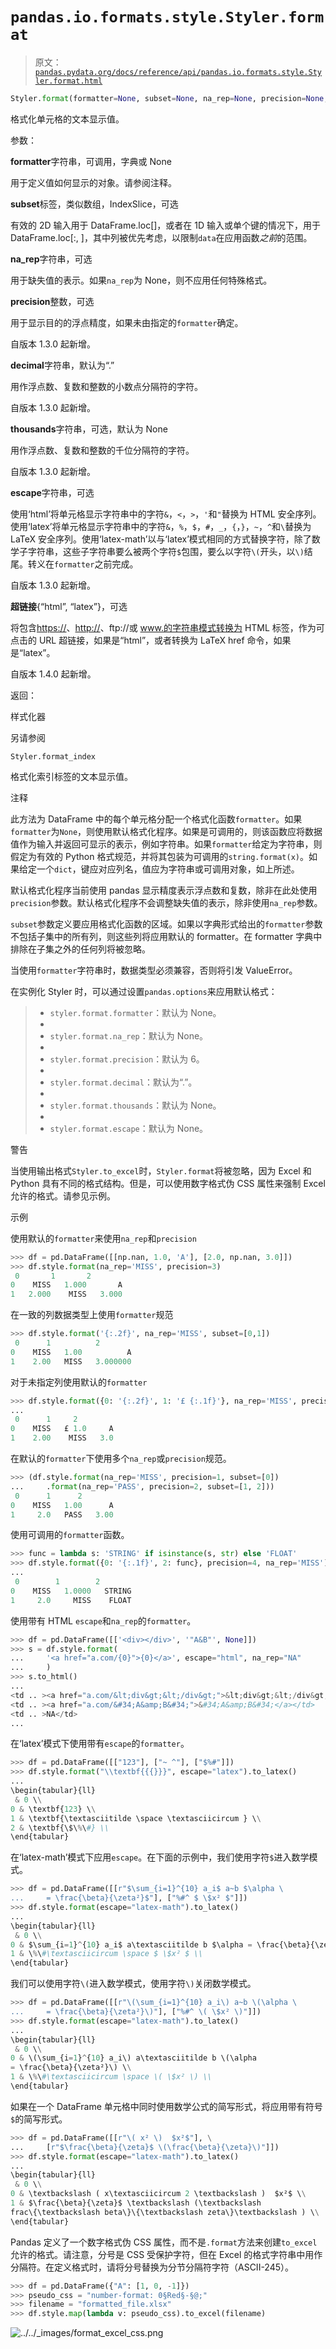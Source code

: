 # `pandas.io.formats.style.Styler.format`

> 原文：[`pandas.pydata.org/docs/reference/api/pandas.io.formats.style.Styler.format.html`](https://pandas.pydata.org/docs/reference/api/pandas.io.formats.style.Styler.format.html)

```py
Styler.format(formatter=None, subset=None, na_rep=None, precision=None, decimal='.', thousands=None, escape=None, hyperlinks=None)
```

格式化单元格的文本显示值。

参数：

**formatter**字符串，可调用，字典或 None

用于定义值如何显示的对象。请参阅注释。

**subset**标签，类似数组，IndexSlice，可选

有效的 2D 输入用于 DataFrame.loc[<subset>]，或者在 1D 输入或单个键的情况下，用于 DataFrame.loc[:, <subset>]，其中列被优先考虑，以限制`data`在应用函数*之前*的范围。

**na_rep**字符串，可选

用于缺失值的表示。如果`na_rep`为 None，则不应用任何特殊格式。

**precision**整数，可选

用于显示目的的浮点精度，如果未由指定的`formatter`确定。

自版本 1.3.0 起新增。

**decimal**字符串，默认为“.”

用作浮点数、复数和整数的小数点分隔符的字符。

自版本 1.3.0 起新增。

**thousands**字符串，可选，默认为 None

用作浮点数、复数和整数的千位分隔符的字符。

自版本 1.3.0 起新增。

**escape**字符串，可选

使用‘html’将单元格显示字符串中的字符`&`，`<`，`>`，`'`和`"`替换为 HTML 安全序列。使用‘latex’将单元格显示字符串中的字符`&`，`%`，`$`，`#`，`_`，`{`，`}`，`~`，`^`和`\`替换为 LaTeX 安全序列。使用‘latex-math’以与‘latex’模式相同的方式替换字符，除了数学子字符串，这些子字符串要么被两个字符`$`包围，要么以字符`\(`开头，以`\)`结尾。转义在`formatter`之前完成。

自版本 1.3.0 起新增。

**超链接**{“html”, “latex”}，可选

将包含[https://](https://)、[http://](http://)、ftp://或 www.的字符串模式转换为 HTML <a>标签，作为可点击的 URL 超链接，如果是“html”，或者转换为 LaTeX href 命令，如果是“latex”。

自版本 1.4.0 起新增。

返回：

样式化器

另请参阅

`Styler.format_index`

格式化索引标签的文本显示值。

注释

此方法为 DataFrame 中的每个单元格分配一个格式化函数`formatter`。如果`formatter`为`None`，则使用默认格式化程序。如果是可调用的，则该函数应将数据值作为输入并返回可显示的表示，例如字符串。如果`formatter`给定为字符串，则假定为有效的 Python 格式规范，并将其包装为可调用的`string.format(x)`。如果给定一个`dict`，键应对应列名，值应为字符串或可调用对象，如上所述。

默认格式化程序当前使用 pandas 显示精度表示浮点数和复数，除非在此处使用`precision`参数。默认格式化程序不会调整缺失值的表示，除非使用`na_rep`参数。

`subset`参数定义要应用格式化函数的区域。如果以字典形式给出的`formatter`参数不包括子集中的所有列，则这些列将应用默认的 formatter。在 formatter 字典中排除在子集之外的任何列将被忽略。

当使用`formatter`字符串时，数据类型必须兼容，否则将引发 ValueError。

在实例化 Styler 时，可以通过设置`pandas.options`来应用默认格式：

> +   `styler.format.formatter`：默认为 None。
> +   
> +   `styler.format.na_rep`：默认为 None。
> +   
> +   `styler.format.precision`：默认为 6。
> +   
> +   `styler.format.decimal`：默认为“.”。
> +   
> +   `styler.format.thousands`：默认为 None。
> +   
> +   `styler.format.escape`：默认为 None。

警告

当使用输出格式`Styler.to_excel`时，`Styler.format`将被忽略，因为 Excel 和 Python 具有不同的格式结构。但是，可以使用数字格式伪 CSS 属性来强制 Excel 允许的格式。请参见示例。

示例

使用默认的`formatter`来使用`na_rep`和`precision`

```py
>>> df = pd.DataFrame([[np.nan, 1.0, 'A'], [2.0, np.nan, 3.0]])
>>> df.style.format(na_rep='MISS', precision=3)  
 0       1       2
0    MISS   1.000       A
1   2.000    MISS   3.000 
```

在一致的列数据类型上使用`formatter`规范

```py
>>> df.style.format('{:.2f}', na_rep='MISS', subset=[0,1])  
 0      1          2
0    MISS   1.00          A
1    2.00   MISS   3.000000 
```

对于未指定列使用默认的`formatter`

```py
>>> df.style.format({0: '{:.2f}', 1: '£ {:.1f}'}, na_rep='MISS', precision=1)
...  
 0      1     2
0    MISS   £ 1.0     A
1    2.00    MISS   3.0 
```

在默认的`formatter`下使用多个`na_rep`或`precision`规范。

```py
>>> (df.style.format(na_rep='MISS', precision=1, subset=[0])
...     .format(na_rep='PASS', precision=2, subset=[1, 2]))  
 0      1      2
0    MISS   1.00      A
1     2.0   PASS   3.00 
```

使用可调用的`formatter`函数。

```py
>>> func = lambda s: 'STRING' if isinstance(s, str) else 'FLOAT'
>>> df.style.format({0: '{:.1f}', 2: func}, precision=4, na_rep='MISS')
...  
 0        1        2
0    MISS   1.0000   STRING
1     2.0     MISS    FLOAT 
```

使用带有 HTML `escape`和`na_rep`的`formatter`。

```py
>>> df = pd.DataFrame([['<div></div>', '"A&B"', None]])
>>> s = df.style.format(
...     '<a href="a.com/{0}">{0}</a>', escape="html", na_rep="NA"
...     )
>>> s.to_html()  
...
<td .. ><a href="a.com/&lt;div&gt;&lt;/div&gt;">&lt;div&gt;&lt;/div&gt;</a></td>
<td .. ><a href="a.com/&#34;A&amp;B&#34;">&#34;A&amp;B&#34;</a></td>
<td .. >NA</td>
... 
```

在‘latex’模式下使用带有`escape`的`formatter`。

```py
>>> df = pd.DataFrame([["123"], ["~ ^"], ["$%#"]])
>>> df.style.format("\\textbf{{{}}}", escape="latex").to_latex()
...  
\begin{tabular}{ll}
 & 0 \\
0 & \textbf{123} \\
1 & \textbf{\textasciitilde \space \textasciicircum } \\
2 & \textbf{\$\%\#} \\
\end{tabular} 
```

在‘latex-math’模式下应用`escape`。在下面的示例中，我们使用字符`$`进入数学模式。

```py
>>> df = pd.DataFrame([[r"$\sum_{i=1}^{10} a_i$ a~b $\alpha \
...     = \frac{\beta}{\zeta²}$"], ["%#^ $ \$x² $"]])
>>> df.style.format(escape="latex-math").to_latex()
...  
\begin{tabular}{ll}
 & 0 \\
0 & $\sum_{i=1}^{10} a_i$ a\textasciitilde b $\alpha = \frac{\beta}{\zeta²}$ \\
1 & \%\#\textasciicircum \space $ \$x² $ \\
\end{tabular} 
```

我们可以使用字符`\(`进入数学模式，使用字符`\)`关闭数学模式。

```py
>>> df = pd.DataFrame([[r"\(\sum_{i=1}^{10} a_i\) a~b \(\alpha \
...     = \frac{\beta}{\zeta²}\)"], ["%#^ \( \$x² \)"]])
>>> df.style.format(escape="latex-math").to_latex()
...  
\begin{tabular}{ll}
 & 0 \\
0 & \(\sum_{i=1}^{10} a_i\) a\textasciitilde b \(\alpha
= \frac{\beta}{\zeta²}\) \\
1 & \%\#\textasciicircum \space \( \$x² \) \\
\end{tabular} 
```

如果在一个 DataFrame 单元格中同时使用数学公式的简写形式，将应用带有符号`$`的简写形式。

```py
>>> df = pd.DataFrame([[r"\( x² \)  $x²$"], \
...     [r"$\frac{\beta}{\zeta}$ \(\frac{\beta}{\zeta}\)"]])
>>> df.style.format(escape="latex-math").to_latex()
...  
\begin{tabular}{ll}
 & 0 \\
0 & \textbackslash ( x\textasciicircum 2 \textbackslash )  $x²$ \\
1 & $\frac{\beta}{\zeta}$ \textbackslash (\textbackslash
frac\{\textbackslash beta\}\{\textbackslash zeta\}\textbackslash ) \\
\end{tabular} 
```

Pandas 定义了一个数字格式伪 CSS 属性，而不是`.format`方法来创建`to_excel`允许的格式。请注意，分号是 CSS 受保护字符，但在 Excel 的格式字符串中用作分隔符。在定义格式时，请将分号替换为分节分隔符字符（ASCII-245）。

```py
>>> df = pd.DataFrame({"A": [1, 0, -1]})
>>> pseudo_css = "number-format: 0§Red§-§@;"
>>> filename = "formatted_file.xlsx"
>>> df.style.map(lambda v: pseudo_css).to_excel(filename) 
```

![../../_images/format_excel_css.png](img/72b07913880385bb91eab0f51fad2292.png)
